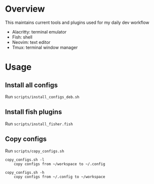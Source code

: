 # Overview

This maintains current tools and plugins used for my daily dev workflow

- Alacritty: terminal emulator
- Fish: shell
- Neovim: text editor
- Tmux: terminal window manager

# Usage

## Install all configs

Run `scripts/install_configs_deb.sh`

## Install fish plugins

Run `scripts/install_fisher.fish`

## Copy configs

Run `scripts/copy_configs.sh`

```
copy_configs.sh -l
    copy configs from ~/workspace to ~/.config

copy_configs.sh -h
    copy configs from ~/.config to ~/workspace
```
